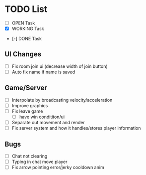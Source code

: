 # TODO List

-  [ ] OPEN Task
-  [x] WORKING Task
-  [-] DONE Task

## UI Changes

-  [ ] Fix room join ui (decrease width of join button)
-  [ ] Auto fix name if name is saved

## Game/Server

-  [ ] Interpolate by broadcasting velocity/acceleration
-  [ ] Improve graphics
-  [ ] Fix leave game
   -  [ ] have win condititon/ui
-  [ ] Separate out movement and render
-  [ ] Fix server system and how it handles/stores player information

## Bugs
- [ ] Chat not clearing
- [ ] Typing in chat move player
- [ ] Fix arrow pointing error/jerky cooldown anim